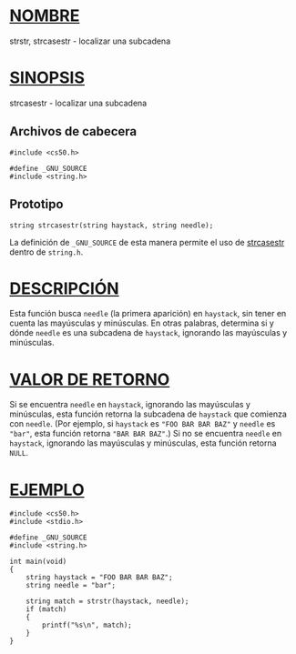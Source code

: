 # [NOMBRE](#nombre)

strstr, strcasestr - localizar una subcadena

# [SINOPSIS](#sinopsis)

strcasestr - localizar una subcadena

## Archivos de cabecera

    #include <cs50.h>

    #define _GNU_SOURCE
    #include <string.h>

## Prototipo

    string strcasestr(string haystack, string needle);

La definición de `_GNU_SOURCE` de esta manera permite el uso de [strcasestr](strcasestr) dentro de `string.h`.

# [DESCRIPCIÓN](#descripción)

Esta función busca `needle` (la primera aparición) en `haystack`, sin tener en cuenta las mayúsculas y minúsculas. En otras palabras, determina si y dónde `needle` es una subcadena de `haystack`, ignorando las mayúsculas y minúsculas.

# [VALOR DE RETORNO](#valor-de-retorno)

Si se encuentra `needle` en `haystack`, ignorando las mayúsculas y minúsculas, esta función retorna la subcadena de `haystack` que comienza con `needle`. (Por ejemplo, si `haystack` es `"FOO BAR BAR BAZ"` y `needle` es `"bar"`, esta función retorna `"BAR BAR BAZ"`.) Si no se encuentra `needle` en `haystack`, ignorando las mayúsculas y minúsculas, esta función retorna `NULL`.

# [EJEMPLO](#ejemplo)

    #include <cs50.h>
    #include <stdio.h>

    #define _GNU_SOURCE
    #include <string.h>

    int main(void)
    {
        string haystack = "FOO BAR BAR BAZ";
        string needle = "bar";

        string match = strstr(haystack, needle);
        if (match)
        {
            printf("%s\n", match);
        }
    }